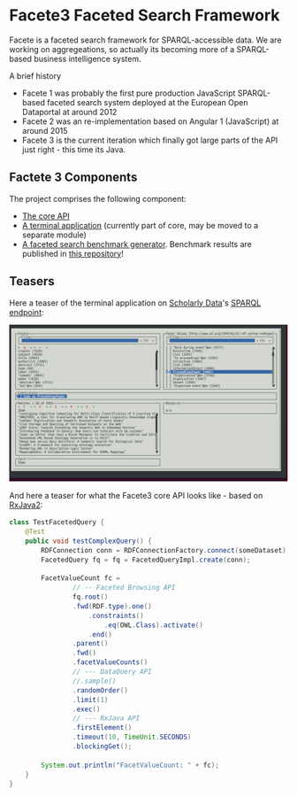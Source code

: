 # Facete3 Faceted Search Framework

Facete is a faceted search framework for SPARQL-accessible data. We are working on aggregeations, so actually its becoming more of a SPARQL-based business intelligence system.

A brief history
* Facete 1 was probably the first pure production JavaScript SPARQL-based faceted search system deployed at the European Open Dataportal at around 2012
* Facete 2 was an re-implementation based on Angular 1 (JavaScript) at around 2015
* Facete 3 is the current iteration which finally got large parts of the API just right - this time its Java.

## Factete 3 Components

The project comprises the following component:

* [The core API](facete3-core-parent)
* [A terminal application](facete3-core-parent) (currently part of core, may be moved to a separate module)
* [A faceted search benchmark generator](facete3-fsbg-parent). Benchmark results are published in [this repository](https://github.com/hobbit-project/facete3-fsbg-results)!


## Teasers
Here a teaser of the terminal application on [Scholarly Data](http://www.scholarlydata.org/)'s [SPARQL endpoint](http://www.scholarlydata.org/sparql/):

![Screenshot](doc/2019-09-25-Facete3-TerminalApp.png)

And here a teaser for what the Facete3 core API looks like - based on [RxJava2](https://github.com/ReactiveX/RxJava):

```java
class TestFacetedQuery {
    @Test
    public void testComplexQuery() {
        RDFConnection conn = RDFConnectionFactory.connect(someDataset);
        FacetedQuery fq = fq = FacetedQueryImpl.create(conn);

        FacetValueCount fc =
                // -- Faceted Browsing API
                fq.root()
                .fwd(RDF.type).one()
                    .constraints()
                        .eq(OWL.Class).activate()
                    .end()
                .parent()
                .fwd()
                .facetValueCounts()    
                // --- DataQuery API
                //.sample()
                .randomOrder()
                .limit(1)
                .exec()
                // --- RxJava API
                .firstElement()
                .timeout(10, TimeUnit.SECONDS)
                .blockingGet();

        System.out.println("FacetValueCount: " + fc);
    }
}
```




